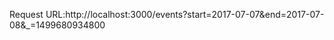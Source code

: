 <link rel="stylesheet" href="https://cdnjs.cloudflare.com/ajax/libs/jqueryui/1.12.1/jquery-ui.css" />

<script src="https://cdnjs.cloudflare.com/ajax/libs/jqueryui/1.12.1/jquery-ui.js"></script>



Request URL:http://localhost:3000/events?start=2017-07-07&end=2017-07-08&_=1499680934800
